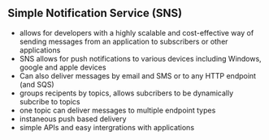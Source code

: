 ## Simple Notification Service (SNS)

- allows for developers with a highly scalable and cost-effective way of sending messages from an application to subscribers or other applications
- SNS allows for push notifications to various devices including Windows, google and apple devices
- Can also deliver messages by email and SMS or to any HTTP endpoint (and SQS)
- groups recipents by topics, allows subcribers to be dynamically subcribe to topics 
- one topic can deliver messages to multiple endpoint types
- instaneous push based delivery
- simple APIs and easy intergrations with applications
